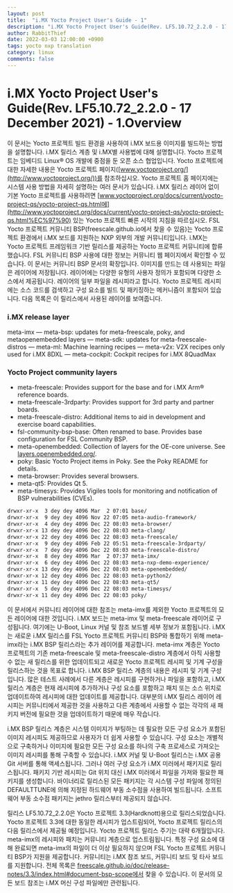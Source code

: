 ```yaml
---
layout: post
title:  "i.MX Yocto Project User's Guide - 1"
description: "i.MX Yocto Project User's Guide(Rev. LF5.10.72_2.2.0 - 17 December 2021) - 1.Overview 번역"
author: RabbitThief
date: 2022-03-03 12:00:00 +0900
tags: yocto nxp translation 
category: linux
comments: false
---	
```




# i.MX Yocto Project User's Guide(Rev. LF5.10.72_2.2.0 - 17 December 2021) - 1.Overview

이 문서는 Yocto 프로젝트 빌드 환경을 사용하여 i.MX 보드용 이미지를 빌드하는 방법을 설명합니다. i.MX 릴리스 계층 및 i.MX별 사용법에 대해 설명합니다.
Yocto 프로젝트는 임베디드 Linux® OS 개발에 중점을 둔 오픈 소스 협업입니다. Yocto 프로젝트에 대한 자세한 내용은 Yocto 프로젝트 페이지([www.yoctoproject.org/](http://www.yoctoproject.org/))를 참조하십시오. Yocto 프로젝트 홈 페이지에는 시스템 사용 방법을 자세히 설명하는 여러 문서가 있습니다. i.MX 릴리스 레이어 없이 기본 Yocto 프로젝트를 사용하려면 [www.yoctoproject.org/docs/current/yocto-project-qs/yocto-project-qs.html에](http://www.yoctoproject.org/docs/current/yocto-project-qs/yocto-project-qs.html%EC%97%90) 있는 Yocto 프로젝트 빠른 시작의 지침을 따르십시오.
FSL Yocto 프로젝트 커뮤니티 BSP(freescale.github.io에서 찾을 수 있음)는 Yocto 프로젝트 환경에서 i.MX 보드를 지원하는 NXP 외부의 개발 커뮤니티입니다. i.MX는 Yocto 프로젝트 프레임워크 기반 릴리스를 제공하는 Yocto 프로젝트 커뮤니티에 합류했습니다. FSL 커뮤니티 BSP 사용에 대한 정보는 커뮤니티 웹 페이지에서 확인할 수 있습니다. 이 문서는 커뮤니티 BSP 문서의 확장입니다.
이미지를 만드는 데 사용되는 파일은 레이어에 저장됩니다. 레이어에는 다양한 유형의 사용자 정의가 포함되며 다양한 소스에서 제공됩니다. 레이어의 일부 파일을 레시피라고 합니다. Yocto 프로젝트 레시피에는 소스 코드를 검색하고 구성 요소를 빌드 및 패키징하는 메커니즘이 포함되어 있습니다. 다음 목록은 이 릴리스에서 사용된 레이어를 보여줍니다.

### i.MX release layer

meta-imx
— meta-bsp: updates for meta-freescale, poky, and metaopenembedded layers
— meta-sdk: updates for meta-freescale-distros
— meta-ml: Machine learning recipes
— meta-v2x: V2X recipes only used for i.MX 8DXL
— meta-cockpit: Cockpit recipes for i.MX 8QuadMax

### Yocto Project community layers

- meta-freescale: Provides support for the base and for i.MX Arm® reference boards.
- meta-freescale-3rdparty: Provides support for 3rd party and partner boards.
- meta-freescale-distro: Additional items to aid in development and exercise board capabilities.
- fsl-community-bsp-base: Often renamed to base. Provides base configuration for FSL Community BSP.
- meta-openembedded: Collection of layers for the OE-core universe. See [layers.openembedded.org/](http://layers.openembedded.org/).
- poky: Basic Yocto Project items in Poky. See the Poky README for details.
- meta-browser: Provides several browsers.
- meta-qt5: Provides Qt 5.
- meta-timesys: Provides Vigiles tools for monitoring and notification of BSP vulnerabilities (CVEs).

```bash
drwxr-xr-x  3 dey dey 4096 Mar  2 07:01 base/
drwxr-xr-x  9 dey dey 4096 Nov 22 07:05 meta-audio-framework/
drwxr-xr-x  4 dey dey 4096 Dec 22 08:03 meta-browser/
drwxr-xr-x 13 dey dey 4096 Dec 22 08:03 meta-clang/
drwxr-xr-x 22 dey dey 4096 Dec 22 08:03 meta-freescale/
drwxr-xr-x  9 dey dey 4096 Feb 22 05:51 meta-freescale-3rdparty/
drwxr-xr-x  7 dey dey 4096 Dec 22 08:03 meta-freescale-distro/
drwxr-xr-x  8 dey dey 4096 Mar  2 07:37 meta-imx/
drwxr-xr-x  6 dey dey 4096 Dec 22 08:03 meta-nxp-demo-experience/
drwxr-xr-x 13 dey dey 4096 Dec 22 08:03 meta-openembedded/
drwxr-xr-x 12 dey dey 4096 Dec 22 08:03 meta-python2/
drwxr-xr-x 11 dey dey 4096 Dec 22 08:03 meta-qt5/
drwxr-xr-x  5 dey dey 4096 Dec 22 08:03 meta-timesys/
drwxr-xr-x 11 dey dey 4096 Dec 22 08:03 poky/
```

이 문서에서 커뮤니티 레이어에 대한 참조는 meta-imx를 제외한 Yocto 프로젝트의 모든 레이어에 대한 것입니다. i.MX 보드는 meta-imx 및 meta-freescale 레이어로 구성됩니다. 여기에는 U-Boot, Linux 커널 및 참조 보드별 세부 정보가 포함됩니다.
i.MX는 새로운 i.MX 릴리스를 FSL Yocto 프로젝트 커뮤니티 BSP와 통합하기 위해 meta-imx라는 i.MX BSP 릴리스라는 추가 레이어를 제공합니다. meta-imx 계층은 Yocto 프로젝트의 기존 meta-freescale 및 meta-freescale-distro 계층에서 아직 사용할 수 없는 새 릴리스를 위한 업데이트되고 새로운 Yocto 프로젝트 레시피 및 기계 구성을 릴리스하는 것을 목표로 합니다. i.MX BSP 릴리스 계층의 내용은 레시피 및 기계 구성입니다. 많은 테스트 사례에서 다른 계층은 레시피를 구현하거나 파일을 포함하고, i.MX 릴리스 계층은 현재 레시피에 추가하거나 구성 요소를 포함하고 패치 또는 소스 위치로 업데이트하여 레시피에 대한 업데이트를 제공합니다. 대부분의 i.MX 릴리스 레이어 레시피는
커뮤니티에서 제공한 것을 사용하고 다른 계층에서 사용할 수 없는 각각의 새 패키지 버전에 필요한 것을 업데이트하기 때문에 매우 작습니다.

i.MX BSP 릴리스 계층은 시스템 이미지가 부팅하는 데 필요한 모든 구성 요소가 포함된 이미지 레시피도 제공하므로 사용자가 더 쉽게 사용할 수 있습니다. 구성 요소는 개별적으로 구축하거나 이미지에 필요한 모든 구성 요소를 하나의 구축 프로세스로 가져오는 이미지 레시피를 통해 구축할 수 있습니다.
i.MX 커널 및 U-Boot 릴리스는 i.MX 공용 Git 서버를 통해 액세스됩니다. 그러나 여러 구성 요소가 i.MX 미러에서 패키지로 릴리스됩니다. 패키지 기반 레시피는 Git 위치 대신 i.MX 미러에서 파일을 가져와 필요한 패키지를 생성합니다.
바이너리로 릴리스된 모든 패키지는 각 시스템 구성 파일에 정의된 DEFAULTTUNE에 의해 지정된 하드웨어 부동 소수점을 사용하여 빌드됩니다. 소프트웨어 부동 소수점 패키지는 jethro 릴리스부터 제공되지 않습니다.

릴리스 LF5.10.72_2.2.0은 Yocto 프로젝트 3.3(Hardknott)용으로 릴리스되었습니다. Yocto 프로젝트 3.3에 대한 동일한 레시피가 업스트림되어, Yocto 프로젝트 릴리스의 다음 릴리스에서 제공될 예정입니다. Yocto 프로젝트 릴리스 주기는 대략 6개월입니다.
meta-imx의 레시피와 패치는 커뮤니티 계층으로 업스트림됩니다. 특정 구성 요소에 대해 완료되면 meta-imx의 파일이 더 이상 필요하지 않으며 FSL Yocto 프로젝트 커뮤니티 BSP가 지원을 제공합니다. 커뮤니티는 i.MX 참조 보드, 커뮤니티 보드 및 타사 보드를 지원합니다. 전체 목록은 [freescale.github.io/doc/release-notes/3.3/index.html#document-bsp-scope에서](http://freescale.github.io/doc/release-notes/3.3/index.html#document-bsp-scope%EC%97%90%EC%84%9C) 찾을 수 있습니다. 이 문서의 모든 보드 참조는 i.MX 머신 구성 파일에만 관련됩니다.